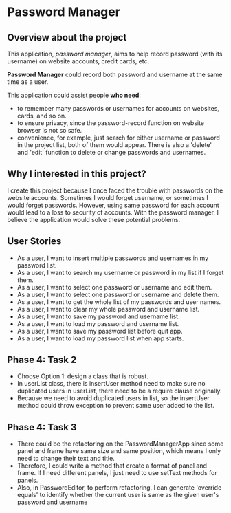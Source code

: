 
# Password Manager

## Overview about the project

This application, *password manager*, aims to help record password (with its username) on 
website accounts, credit cards, etc. 

**Password Manager** could record both password and username at the same time as a user.

This application could assist people **who need**:
- to remember many passwords or usernames for accounts on websites, cards, and so on.
- to ensure privacy, since the password-record function on website browser is not so safe.
- convenience, for example, just search for either username or password in the project list, both of them would
appear. There is also a 'delete' and 'edit' function to delete or change passwords and usernames.


## Why I interested in this project?

I create this project because I once faced the trouble with passwords on the website
accounts. Sometimes I would forget username, or sometimes I would forget passwords.
However, using same password for each account would lead to a loss to security of accounts. 
With the password manager, I believe the application would solve these potential problems.

## User Stories
- As a user, I want to insert multiple passwords and usernames in my password list.
- As a user, I want to search my username or password in my list if I forget them.
- As a user, I want to select one password or username and edit them.
- As a user, I want to select one password or username and delete them.
- As a user, I want to get the whole list of my passwords and user names.
- As a user, I want to clear my whole password and username list.
- As a user, I want to save my password and username list.
- As a user, I want to load my password and username list.
- As a user, I want to save my password list before quit app.
- As a user, I want to load my password list when app starts.

## Phase 4: Task 2
- Choose Option 1: design a class that is robust.
- In userList class, there is insertUser method need to make sure no duplicated users in userList, 
there need to be a require clause originally.
- Because we need to avoid duplicated users in list, so the insertUser method 
could throw exception to prevent same user added to the list.

## Phase 4: Task 3
- There could be the refactoring on the PasswordManagerApp since some panel and frame have
same size and same position, which means I only need to change their text and title.
- Therefore, I could write a method that create a format of panel and frame. 
If I need different panels, I just need to use setText methods for panels.
- Also, in PasswordEditor, to perform refactoring, 
I can generate 'override equals' to identify whether 
the current user is same as the given user's password and username



